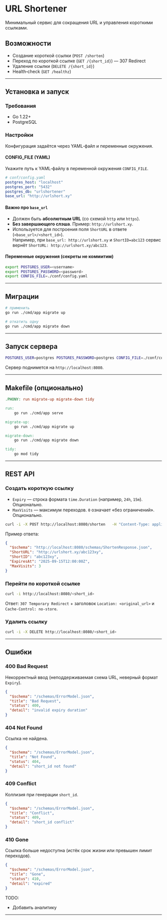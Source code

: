 # URL Shortener

Минимальный сервис для сокращения URL и управления короткими ссылками.

## Возможности
- Создание короткой ссылки (`POST /shorten`)
- Переход по короткой ссылке (`GET /{short_id}`) — 307 Redirect
- Удаление ссылки (`DELETE /{short_id}`)
- Health‑check (`GET /healthz`)

---

## Установка и запуск

### Требования
- Go 1.22+
- PostgreSQL

### Настройки

Конфигурация задаётся через YAML‑файл и переменные окружения.

#### CONFIG_FILE (YAML)
Укажите путь к YAML‑файлу в переменной окружения `CONFIG_FILE`.

```yaml
# conf/config.yaml
postgres_host: "localhost"
postgres_port: "5432"
postgres_db: "urlshortener"
base_url: "http://urlshort.xy"
```

#### Важно про `base_url`
- Должен быть **абсолютным URL** (со схемой `http` или `https`).
- **Без завершающего слэша**. Пример: `http://urlshort.xy`.
- Используется для построения поля `ShortURL` в ответе (`<base_url>/<short_id>`).  
  Например, при `base_url: http://urlshort.xy` и `ShortID=abc123` сервис вернёт
  `ShortURL: http://urlshort.xy/abc123`.

#### Переменные окружения (секреты не коммитим)
```bash
export POSTGRES_USER=<username>
export POSTGRES_PASSWORD=<password>
export CONFIG_FILE=./conf/config.yaml
```

---

## Миграции

```bash
# применить
go run ./cmd/app migrate up

# откатить одну
go run ./cmd/app migrate down
```

---

## Запуск сервера

```bash
POSTGRES_USER=postgres POSTGRES_PASSWORD=postgres CONFIG_FILE=./conf/config.yaml   go run ./cmd/app serve
```

Сервер поднимется на `http://localhost:8080`.

---

## Makefile (опционально)

```makefile
.PHONY: run migrate-up migrate-down tidy

run:
	go run ./cmd/app serve

migrate-up:
	go run ./cmd/app migrate up

migrate-down:
	go run ./cmd/app migrate down

tidy:
	go mod tidy
```

---

## REST API

### Создать короткую ссылку
- `Expiry` — строка формата `time.Duration` (например, `24h`, `15m`). Опционально.  
- `MaxVisits` — максимум переходов. `0` означает «без ограничений». Опционально.

```bash
curl -i -X POST http://localhost:8080/shorten   -H "Content-Type: application/json"   -d '{"OriginalURL":"https://example.com","MaxVisits":3,"Expiry":"24h"}'
```

Пример ответа:
```json
{
  "$schema": "http://localhost:8080/schemas/ShortenResponse.json",
  "ShortURL": "http://urlshort.xy/abc123xy",
  "ShortID": "abc123xy",
  "ExpiresAt": "2025-09-15T12:00:00Z",
  "MaxVisits": 3
}
```

### Перейти по короткой ссылке
```bash
curl -i http://localhost:8080/<short_id>
```
Ответ: `307 Temporary Redirect` + заголовок `Location: <original_url>` и `Cache-Control: no-store`.

### Удалить ссылку
```bash
curl -i -X DELETE http://localhost:8080/<short_id>
```

---

## Ошибки

### 400 Bad Request
Некорректный ввод (неподдерживаемая схема URL, неверный формат `Expiry`).
```json
{
  "$schema": "/schemas/ErrorModel.json",
  "title": "Bad Request",
  "status": 400,
  "detail": "invalid expiry duration"
}
```

### 404 Not Found
Ссылка не найдена.
```json
{
  "$schema": "/schemas/ErrorModel.json",
  "title": "Not Found",
  "status": 404,
  "detail": "short_id not found"
}
```

### 409 Conflict
Коллизия при генерации `short_id`.
```json
{
  "$schema": "/schemas/ErrorModel.json",
  "title": "Conflict",
  "status": 409,
  "detail": "short_id conflict"
}
```

### 410 Gone
Ссылка больше недоступна (истёк срок жизни или превышен лимит переходов).
```json
{
  "$schema": "/schemas/ErrorModel.json",
  "title": "Gone",
  "status": 410,
  "detail": "expired"
}
```
TODO:
- Добавить аналитику
---
